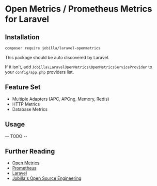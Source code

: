 # Open Metrics / Prometheus Metrics for Laravel

## Installation
```bash
composer require jobilla/laravel-openmetrics
```

This package should be auto discovered by Laravel.

If it isn't, add `Jobilla\LaravelOpenMetrics\OpenMetricsServiceProvider` to your `config/app.php` providers list.

## Feature Set
- Multiple Adapters (APC, APCng, Memory, Redis)
- HTTP Metrics
- Database Metrics

## Usage

-- TODO --

## Further Reading
- [Open Metrics](https://openmetrics.io/)
- [Prometheus](https://prometheus.io/)
- [Laravel](https://laravel.com/)
- [Jobilla's Open Source Engineering](https://github.com/jobilla)